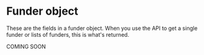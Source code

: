 # Funder object

These are the fields in a funder object. When you use the API to get a single funder or lists of funders, this is what's returned.

COMING SOON
